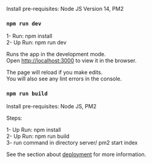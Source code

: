 Install pre-requisites:
Node JS Version 14,
PM2 

### `npm run dev`
1- Run: npm install \
2- Up Run: npm run dev 

Runs the app in the development mode.\
Open [http://localhost:3000](http://localhost:3000) to view it in the browser.

The page will reload if you make edits.\
You will also see any lint errors in the console.


### `npm run build`
Install pre-requisites:
Node JS,
PM2 

Steps:

1- Up Run: npm install \
2- Up Run: npm run build \
3- run command in directory server/ pm2 start index 

See the section about [deployment](https://facebook.github.io/create-react-app/docs/deployment) for more information.
